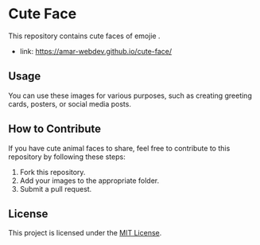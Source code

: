 # Cute Face

This repository contains cute faces of emojie .
* link: https://amar-webdev.github.io/cute-face/
## Usage

You can use these images for various purposes, such as creating greeting cards, posters, or social media posts.

## How to Contribute

If you have cute animal faces to share, feel free to contribute to this repository by following these steps:
1. Fork this repository.
2. Add your images to the appropriate folder.
3. Submit a pull request.

## License

This project is licensed under the [MIT License](LICENSE).
